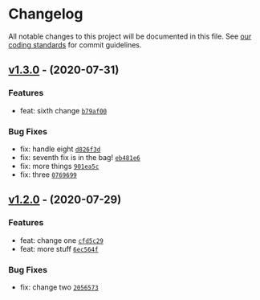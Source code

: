 # Changelog

All notable changes to this project will be documented in this file.
See [our coding standards][commit-messages] for commit guidelines.

## [v1.3.0](https://github.com/pbredenberg/my-example-release-project/compare/v1.3.0-rc.1...v1.3.0) - (2020-07-31)

### Features

* feat: sixth change [`b79af00`](https://github.com/pbredenberg/my-example-release-project/commit/b79af009b4ee0adba4b55a2d4bb4f841cbcee4f7)

### Bug Fixes

* fix: handle eight [`d826f3d`](https://github.com/pbredenberg/my-example-release-project/commit/d826f3da862e869278d1f3f8a15b70f787848a4e)
* fix: seventh fix is in the bag! [`eb481e6`](https://github.com/pbredenberg/my-example-release-project/commit/eb481e6b77950c3eddc04e874db80c65bff10e14)
* fix: more things [`901ea5c`](https://github.com/pbredenberg/my-example-release-project/commit/901ea5c711477b63c3739464f3da5d1481a6b333)
* fix: three [`0769699`](https://github.com/pbredenberg/my-example-release-project/commit/076969958400b38421dd721ddb4e28a7e1e904e1)

## [v1.2.0](https://github.com/pbredenberg/my-example-release-project/compare/v1.1.0-rc.0...v1.2.0) - (2020-07-29)

### Features

* feat: change one [`cfd5c29`](https://github.com/pbredenberg/my-example-release-project/commit/cfd5c2901fe780284c98faaf0387d04e2763d9ea)
* feat: more stuff [`6ec564f`](https://github.com/pbredenberg/my-example-release-project/commit/6ec564f439a363ac4b17773d011411bd6e082d4f)

### Bug Fixes

* fix: change two [`2056573`](https://github.com/pbredenberg/my-example-release-project/commit/2056573c6a8ab92b20e90be0d7a4b97dbc62fbaa)

[commit-messages]: https://github.com/silvermine/silvermine-info/blob/master/commit-history.md#commit-messages
